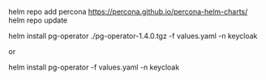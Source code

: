 helm repo add percona https://percona.github.io/percona-helm-charts/
helm repo update

helm install pg-operator ./pg-operator-1.4.0.tgz -f values.yaml -n keycloak

or 

helm install pg-operator -f values.yaml -n keycloak